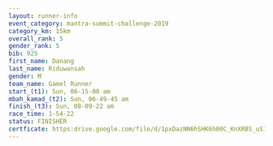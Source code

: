 ```yaml
---
layout: runner-info 
event_category: mantra-summit-challenge-2019 
category_km: 15km 
overall_rank: 5
gender_rank: 5
bib: 925
first_name: Danang
last_name: Riduwansah
gender: M
team_name: Gamel Runner
start_(t1): Sun, 06-15-00 am
mbah_kamad_(t2): Sun, 06-49-45 am
finish_(t3): Sun, 08-09-22 am
race_time: 1-54-22
status: FINISHER
certficate: https:drive.google.com/file/d/1pxDazNN6hSHK6h00C_KnXRBS_uS17y3S/view?usp=sharing
---
```

